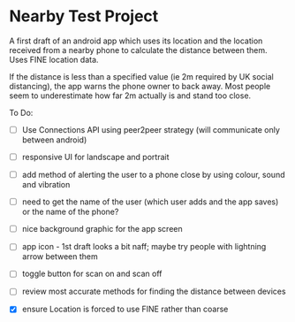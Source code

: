 
# Nearby Test Project

A first draft of an android app which uses its location and the location received from a nearby
 phone to calculate the distance between them. Uses FINE location data.
 
If the distance is less than a specified value (ie 2m required by UK social distancing), the app
 warns the phone owner to back away. Most people seem to underestimate how far 2m actually is and stand too close.



To Do:

- [ ] Use Connections API using peer2peer strategy (will communicate only between android)
- [ ] responsive UI for landscape and portrait
- [ ] add method of alerting the user to a phone close by using colour, sound and vibration
- [ ] need to get the name of the user (which user adds and the app saves) or the name of the
 phone? 
- [ ] nice background graphic for the app screen
- [ ] app icon - 1st draft looks a bit naff; maybe try people with lightning arrow between them
- [ ] toggle button for scan on and scan off 
- [ ] review most accurate methods for finding the distance between devices 
- [x] ensure Location is forced to use FINE rather than coarse



